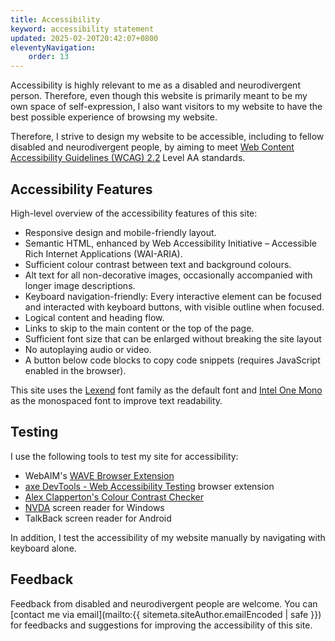 ```yaml
---
title: Accessibility
keyword: accessibility statement
updated: 2025-02-20T20:42:07+0800
eleventyNavigation:
    order: 13
---
```


Accessibility is highly relevant to me as a disabled and neurodivergent person. Therefore, even though this website is primarily meant to be my own space of self-expression, I also want visitors to my website to have the best possible experience of browsing my website.

Therefore, I strive to design my website to be accessible, including to fellow disabled and neurodivergent people, by aiming to meet [Web Content Accessibility Guidelines (WCAG) 2.2](https://www.w3.org/WAI/standards-guidelines/wcag/) Level AA standards.

## Accessibility Features

High-level overview of the accessibility features of this site:

* Responsive design and mobile-friendly layout.
* Semantic HTML, enhanced by Web Accessibility Initiative – Accessible Rich Internet Applications (WAI-ARIA).
* Sufficient colour contrast between text and background colours.
* Alt text for all non-decorative images, occasionally accompanied with longer image descriptions.
* Keyboard navigation-friendly: Every interactive element can be focused and interacted with keyboard buttons, with visible outline when focused.
* Logical content and heading flow.
* Links to skip to the main content or the top of the page.
* Sufficient font size that can be enlarged without breaking the site layout
* No autoplaying audio or video.
* A button below code blocks to copy code snippets (requires JavaScript enabled in the browser).

This site uses the [Lexend](https://www.lexend.com/) font family as the default font and [Intel One Mono](https://www.intel.com/content/www/us/en/company-overview/one-monospace-font.html) as the monospaced font to improve text readability.

## Testing

I use the following tools to test my site for accessibility:
* WebAIM's [WAVE Browser Extension](https://wave.webaim.org/extension/)
* [axe DevTools - Web Accessibility Testing](https://www.deque.com/axe/browser-extensions/) browser extension
* [Alex Clapperton's Colour Contrast Checker](https://colourcontrast.cc/)
* [NVDA](https://www.nvaccess.org/about-nvda/) screen reader for Windows
* TalkBack screen reader for Android

In addition, I test the accessibility of my website manually by navigating with keyboard alone.

## Feedback

Feedback from disabled and neurodivergent people are welcome. You can [contact me via email](mailto:{{ sitemeta.siteAuthor.emailEncoded | safe }}) for feedbacks and suggestions for improving the accessibility of this site.